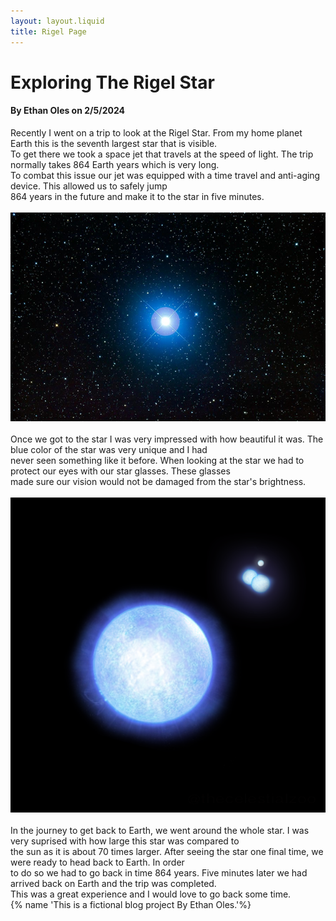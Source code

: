 ```yaml
---
layout: layout.liquid
title: Rigel Page
---
```

# Exploring The Rigel Star
#### By Ethan Oles on 2/5/2024
<div class="rigelparagraph1">
Recently I went on a trip to look at the Rigel Star. From my home planet Earth this is the seventh largest star that is visible.<br/> To get there we took a space jet that travels at the speed of light. The trip normally takes 864 Earth years which is very long. <br/> To combat this issue our jet was equipped with a time travel and anti-aging device. This allowed us to safely jump <br/> 864 years in the future and make it to the star in five minutes.<br/><br/>
<img class="images" alt="image of the rigel star" src="/images/rigelstar2.png"><br/><br/>
</div>
<div class="rigelparagraph2">
Once we got to the star I was very impressed with how beautiful it was. The blue color of the star was very unique and I had <br/>never seen something like it before. When looking at the star we had to protect our eyes with our star glasses. These glasses<br/> made sure our vision would not be damaged from the star's brightness. <br/><br/>
<img class="images" alt="image of the rigel star" src="/images/rigelstar.png"><br/><br/>
</div>
<div class="rigelparagraph3">
In the journey to get back to Earth, we went around the whole star. I was very suprised with how large this star was compared to <br/>the sun as it is about 70 times larger. After seeing the star one final time, we were ready to head back to Earth. In order <br/>to do so we had to go back in time 864 years. Five minutes later we had arrived back on Earth and the trip was completed.<br/> This was a great experience and I would love to go back some time.
</div>
{% name 'This is a fictional blog project By Ethan Oles.'%}